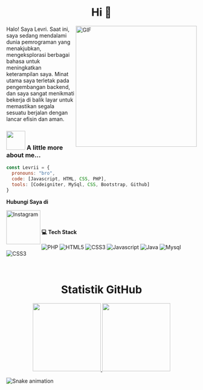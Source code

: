 <h1 align="center">Hi 👋</h1>

<img align="right" alt="GIF" src="https://media4.giphy.com/media/qgQUggAC3Pfv687qPC/giphy.gif?cid=6c09b95299a4vjcpqtvotdye0gxw86nxahyoixtu5i5m077z&ep=v1_gifs_search&rid=giphy.gif&ct=g" width="320px"/>

Halo! Saya Levri. Saat ini, saya sedang mendalami dunia pemrograman yang menakjubkan, mengeksplorasi berbagai bahasa untuk meningkatkan keterampilan saya. Minat utama saya terletak pada pengembangan backend, dan saya sangat menikmati bekerja di balik layar untuk memastikan segala sesuatu berjalan dengan lancar efisin dan aman. 

### <img src="https://media.giphy.com/media/VgCDAzcKvsR6OM0uWg/giphy.gif" width="50"> A little more about me...  

```javascript
const Levrii = {
  pronouns: "bro",
  code: [Javascript, HTML, CSS, PHP],
  tools: [Codeigniter, MySql, CSS, Bootstrap, Github]
}
```
**Hubungi Saya di**

<a href="https://instagram.com/username" target="_blank"><img align="left" alt="Instagram" width="90px" src="https://img.shields.io/badge/-white?style=for-the-badge&logo=instagram" /></a>
<br />
<br />

**💻 Tech Stack**
<br />
<br />
![PHP](https://img.shields.io/badge/PHP-grey?style=for-the-badge&logo=php)
![HTML5](https://img.shields.io/badge/HTML5-ffccff?style=for-the-badge&logo=html5)
![CSS3](https://img.shields.io/badge/CSS3-blue?style=for-the-badge&logo=css3)
![Javascript](https://img.shields.io/badge/JavaScript-5A8369?style=for-the-badge&logo=javascript)
![Java](https://img.shields.io/badge/java-%23ED8B00.svg?style=for-the-badge&logo=java&logoColor=white) 
![Mysql](https://img.shields.io/badge/Mysql-ff6a07?style=for-the-badge&logo=mysql&logoColor=black) 
![CSS3](https://img.shields.io/badge/Codeigniter-cccfff?style=for-the-badge&logo=codeigniter)

<br/>
<h1 align="center">Statistik GitHub</h1>
<p align="center">
<a href="https://github.com/Maung90">
   <img height="180em" src="https://github-readme-streak-stats.herokuapp.com/?user=Maung90&theme=highcontrast&hide_border=false"/>
   <img height="180em" src="https://github-readme-stats.vercel.app/api/top-langs/?username=Maung90&layout=compact&theme=highcontrast"/>
</a>
</p>

![Snake animation](https://raw.githubusercontent.com/Maung90/Maung90/output/github-contribution-grid-snake-dark.svg)

